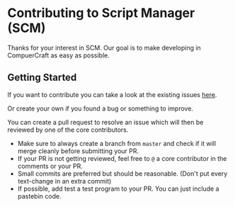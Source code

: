 # Contributing to Script Manager (SCM)
Thanks for your interest in SCM. Our goal is to make developing in CompuerCraft as easy as possible.

## Getting Started
If you want to contribute you can take a look at the existing issues [here](https://github.com/mc-cc-scripts/script-manager/issues).

Or create your own if you found a bug or something to improve.

You can create a pull request to resolve an issue which will then be reviewed by one of the core contributors.

- Make sure to always create a branch from `master` and check if it will merge cleanly before submitting your PR.
- If your PR is not getting reviewed, feel free to `@` a core contributor in the comments or your PR.
- Small commits are preferred but should be reasonable. (Don't put every text-change in an extra commit)
- If possible, add test a test program to your PR. You can just include a pastebin code.